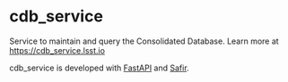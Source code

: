# cdb_service

Service to maintain and query the Consolidated Database.
Learn more at https://cdb_service.lsst.io

cdb_service is developed with [FastAPI](https://fastapi.tiangolo.com) and [Safir](https://safir.lsst.io).
